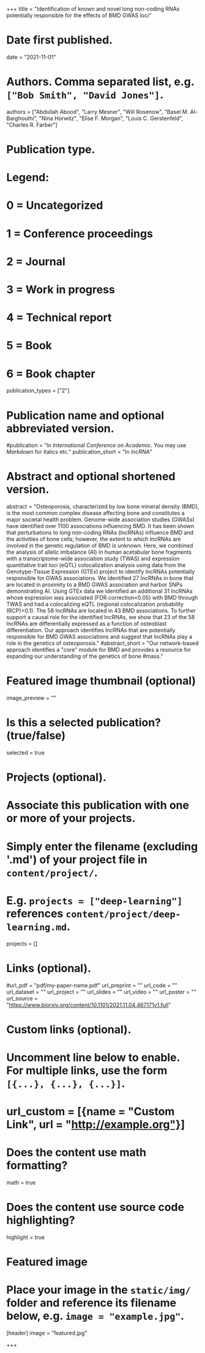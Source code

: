 +++
title = "Identification of known and novel long non-coding RNAs potentially responsible for the effects of BMD GWAS loci"

# Date first published.
date = "2021-11-01"

# Authors. Comma separated list, e.g. `["Bob Smith", "David Jones"]`.
authors = ["Abdullah Abood", "Larry Mesner", "Will Rosenow", "Basel M. Al-Barghouthi", "Nina Horwitz", "Elise F. Morgan", "Louis C. Gerstenfeld", "Charles R. Farber"]

# Publication type.
# Legend:
# 0 = Uncategorized
# 1 = Conference proceedings
# 2 = Journal
# 3 = Work in progress
# 4 = Technical report
# 5 = Book
# 6 = Book chapter
publication_types = ["2"]

# Publication name and optional abbreviated version.
#publication = "In *International Conference on Academic*. You may use *Markdown* for italics etc."
publication_short = "In *lncRNA*"

# Abstract and optional shortened version.
abstract = "Osteoporosis, characterized by low bone mineral density (BMD), is the most common complex disease affecting bone and constitutes a major societal health problem. Genome-wide association studies (GWASs) have identified over 1100 associations influencing BMD. It has been shown that perturbations to long non-coding RNAs (lncRNAs) influence BMD and the activities of bone cells; however, the extent to which lncRNAs are involved in the genetic regulation of BMD is unknown. Here, we combined the analysis of allelic imbalance (AI) in human acetabular bone fragments with a transcriptome-wide association study (TWAS) and expression quantitative trait loci (eQTL) colocalization analysis using data from the Genotype-Tissue Expression (GTEx) project to identify lncRNAs potentially responsible for GWAS associations. We identified 27 lncRNAs in bone that are located in proximity to a BMD GWAS association and harbor SNPs demonstrating AI. Using GTEx data we identified an additional 31 lncRNAs whose expression was associated (FDR correction<0.05) with BMD through TWAS and had a colocalizing eQTL (regional colocalization probability (RCP)>0.1). The 58 lncRNAs are located in 43 BMD associations. To further support a causal role for the identified lncRNAs, we show that 23 of the 58 lncRNAs are differentially expressed as a function of osteoblast differentiation. Our approach identifies lncRNAs that are potentially responsible for BMD GWAS associations and suggest that lncRNAs play a role in the genetics of osteoporosis."
#abstract_short = "Our network-based approach identifies a "core" module for BMD and provides a resource for expanding our understanding of the genetics of bone #mass."

# Featured image thumbnail (optional)
image_preview = ""

# Is this a selected publication? (true/false)
selected = true

# Projects (optional).
#   Associate this publication with one or more of your projects.
#   Simply enter the filename (excluding '.md') of your project file in `content/project/`.
#   E.g. `projects = ["deep-learning"]` references `content/project/deep-learning.md`.
projects = []

# Links (optional).
#url_pdf = "pdf/my-paper-name.pdf"
url_preprint = ""
url_code = ""
url_dataset = ""
url_project = ""
url_slides = ""
url_video = ""
url_poster = ""
url_source = "https://www.biorxiv.org/content/10.1101/2021.11.04.467171v1.full"

# Custom links (optional).
#   Uncomment line below to enable. For multiple links, use the form `[{...}, {...}, {...}]`.
# url_custom = [{name = "Custom Link", url = "http://example.org"}]

# Does the content use math formatting?
math = true

# Does the content use source code highlighting?
highlight = true

# Featured image
# Place your image in the `static/img/` folder and reference its filename below, e.g. `image = "example.jpg"`.
[header]
image = "featured.jpg"


+++
